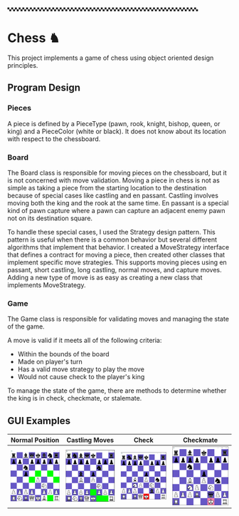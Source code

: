🙿🙿🙿🙿🙿🙿🙿🙿🙿🙿🙿🙿🙿🙿🙿🙿🙿🙿🙿🙿🙿🙿🙿🙿🙿🙿🙿🙿🙿🙿🙿🙿🙿🙿🙿🙿🙿🙿🙿🙿🙿🙿🙿🙿🙿🙿🙿🙿🙿🙿🙿
# Chess ♞

This project implements a game of chess using object oriented design principles.

## Program Design
### Pieces
A piece is defined by a PieceType (pawn, rook, knight, bishop, queen, or king) and a PieceColor (white or black). It does not know about its location with respect to the chessboard.
### Board
The Board class is responsible for moving pieces on the chessboard, but it is not concerned with move validation. Moving a piece in chess is not as simple as taking a piece from the starting location to the destination because of special cases like castling and en passant. Castling involves moving both the king and the rook at the same time. En passant is a special kind of pawn capture where a pawn can capture an adjacent enemy pawn not on its destination square. 

To handle these special cases, I used the Strategy design pattern. This pattern is useful when there is a common behavior but several different algorithms that implement that behavior. I created a MoveStrategy interface that defines a contract for moving a piece, then created other classes that implement specific move strategies. This supports moving pieces using en passant, short castling, long castling, normal moves, and capture moves. Adding a new type of move is as easy as creating a new class that implements MoveStrategy. 

### Game
The Game class is responsible for validating moves and managing the state of the game. 

A move is valid if it meets all of the following criteria:
- Within the bounds of the board
- Made on player's turn
- Has a valid move strategy to play the move
- Would not cause check to the player's king

To manage the state of the game, there are methods to determine whether the king is in check, checkmate, or stalemate.

## GUI Examples
| Normal Position | Castling Moves | Check | Checkmate |
| ------------- | ------------- | ------------- | ------------- |
| <img src="./assets/gui_screenshot.PNG" alt="Normal Chess Position" width="250"/> | <img src="./assets/gui_castling.PNG" alt="Castling" width="250"/> | <img src="./assets/gui_check.PNG" alt="Check" width="250"/> | <img src="./assets/gui_checkmate.PNG" alt="Checkmate" width="250"/> |
